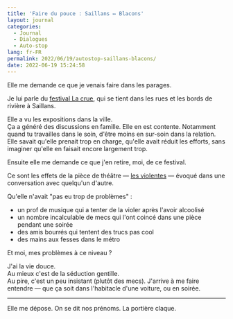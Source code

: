 ```yaml
---
title: 'Faire du pouce : Saillans ↦ Blacons'
layout: journal
categories:
  - Journal
  - Dialogues
  - Auto-stop
lang: fr-FR
permalink: 2022/06/19/autostop-saillans-blacons/
date: 2022-06-19 15:24:58
---
```


Elle me demande ce que je venais faire dans les parages.

Je lui parle du [festival La crue](https://www.manifiesta.net/programme-1), qui se tient dans les rues et les bords de rivière à Saillans.

Elle a vu les expositions dans la ville.\
Ça a généré des discussions en famille. Elle en est contente.
Notamment quand tu travailles dans le soin, d'être moins en sur-soin dans la relation. Elle savait qu'elle prenait trop en charge, qu'elle avait réduit les efforts, sans imaginer qu'elle en faisait encore largement trop.

Ensuite elle me demande ce que j'en retire, moi, de ce festival.

Ce sont les effets de la pièce de théâtre — [les violentes](https://www.facebook.com/VIOLENTES/) — évoqué dans une conversation avec quelqu'un d'autre.

Qu'elle n'avait "pas eu trop de problèmes" :

- un prof de musique qui a tenter de la violer après l'avoir alcoolisé
- un nombre incalculable de mecs qui l'ont coincé dans une pièce pendant une soirée
- des amis bourrés qui tentent des trucs pas cool
- des mains aux fesses dans le métro

Et moi, mes problèmes à ce niveau ?

J'ai la vie douce.\
Au mieux c'est de la séduction gentille.\
Au pire, c'est un peu insistant (plutôt des mecs). J'arrive à me faire entendre — que ça soit dans l'habitacle d'une voiture, ou en soirée.

---

Elle me dépose. On se dit nos prénoms. La portière claque.

